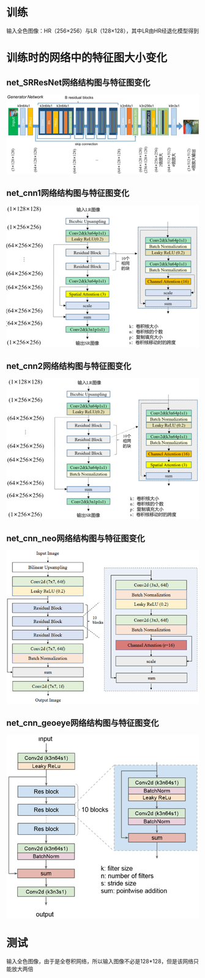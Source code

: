 # 训练
输入全色图像：HR（256×256）与LR（128×128），其中LR由HR经退化模型得到

# 训练时的网络中的特征图大小变化

## net_SRResNet网络结构图与特征图变化
![img_SRResNet](networks/img_SRResNet.png)

## net_cnn1网络结构图与特征图变化
![img_cnn1](networks/img_cnn1.png)

## net_cnn2网络结构图与特征图变化
![img_cnn2](networks/img_cnn2.png)

## net_cnn_neo网络结构图与特征图变化
![img_cnn_neo](networks/img_cnn_neo.png)

## net_cnn_geoeye网络结构图与特征图变化
![img_cnn_geoeye](networks/img_cnn_geoeye.png)

# 测试
输入全色图像，由于是全卷积网络，所以输入图像不必是128*128，但是该网络只能放大两倍